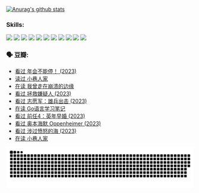 
[![Anurag's github stats](https://github-readme-stats.vercel.app/api?username=w940853815)](https://github.com/anuraghazra/github-readme-stats)

### Skills:

<code><img height="32" src="https://cdn.jsdelivr.net/npm/simple-icons@v5/icons/python.svg"></code>
<code><img height="32" src="https://cdn.jsdelivr.net/npm/simple-icons@v5/icons/javascript.svg"></code>
<code><img height="32" src="https://cdn.jsdelivr.net/npm/simple-icons@v5/icons/django.svg"></code>
<code><img height="32" src="https://cdn.jsdelivr.net/npm/simple-icons@v5/icons/flask.svg"></code>
<code><img height="32" src="https://cdn.jsdelivr.net/npm/simple-icons@v5/icons/vuetify.svg"></code>
<code><img height="32" src="https://cdn.jsdelivr.net/npm/simple-icons@v5/icons/git.svg"></code>
<code><img height="32" src="https://cdn.jsdelivr.net/npm/simple-icons@v5/icons/docker.svg"></code>
<code><img height="32" src="https://cdn.jsdelivr.net/npm/simple-icons@v5/icons/postgresql.svg"></code>
<code><img height="32" src="https://cdn.jsdelivr.net/npm/simple-icons@v5/icons/elasticsearch.svg"></code>
<code><img height="32" src="https://cdn.jsdelivr.net/npm/simple-icons@v5/icons/macos.svg"></code>
<code><img height="32" src="https://cdn.jsdelivr.net/npm/simple-icons@v5/icons/linux.svg"></code>

### 🗣 豆瓣:

<!-- DOUBAN-ACTIVITIES:START -->
- [看过 年会不能停！‎ (2023)](https://www.douban.com/people/136069238/status/4498582002/?_i=05868015)
- [读过 小巷人家](https://www.douban.com/people/136069238/status/4489290935/?_i=05868015)
- [在读 我曾走在崩溃的边缘](https://www.douban.com/people/136069238/status/4489290559/?_i=05868015)
- [看过 拯救嫌疑人‎ (2023)](https://www.douban.com/people/136069238/status/4477421513/?_i=05868015)
- [看过 志愿军：雄兵出击‎ (2023)](https://www.douban.com/people/136069238/status/4465247367/?_i=05868015)
- [在读 Go语言学习笔记](https://www.douban.com/people/136069238/status/4459852901/?_i=05868015)
- [看过 前任4：英年早婚‎ (2023)](https://www.douban.com/people/136069238/status/4458320768/?_i=05868015)
- [看过 奥本海默 Oppenheimer‎ (2023)](https://www.douban.com/people/136069238/status/4454740976/?_i=05868015)
- [看过 涉过愤怒的海‎ (2023)](https://www.douban.com/people/136069238/status/4449502811/?_i=05868015)
- [在读 小巷人家](https://www.douban.com/people/136069238/status/4445749134/?_i=05868015)
<!-- DOUBAN-ACTIVITIES:END -->


![Snake animation](https://raw.githubusercontent.com/w940853815/w940853815/output/github-contribution-grid-snake.svg)

<!--
**w940853815/w940853815** is a ✨ _special_ ✨ repository because its `README.md` (this file) appears on your GitHub profile.

Here are some ideas to get you started:

- 🔭 I’m currently working on ...
- 🌱 I’m currently learning ...
- 👯 I’m looking to collaborate on ...
- 🤔 I’m looking for help with ...
- 💬 Ask me about ...
- 📫 How to reach me: ...
- 😄 Pronouns: ...
- ⚡ Fun fact: ...
-->
